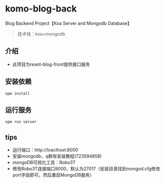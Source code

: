 # komo-blog-back
Blog Backend Project【Koa Server and Mongodb Database】
>技术栈：koa+mongodb

## 介绍
+ 此项目为reant-blog-front提供接口服务

## 安装依赖
```shell
npm install
```

## 运行服务
```shell
npm run server
```

## tips
+ 运行端口：http://loaclhost:8000
+ 安装mongodb，q群有安装教程(723594858)
+ mongoDB可视化工具：Robo3T
+ 修改Robo3T连接端口8000，默认为27017（安装目录找到mongod.cfg修改port字段即可，然后重启MongoDB服务）

